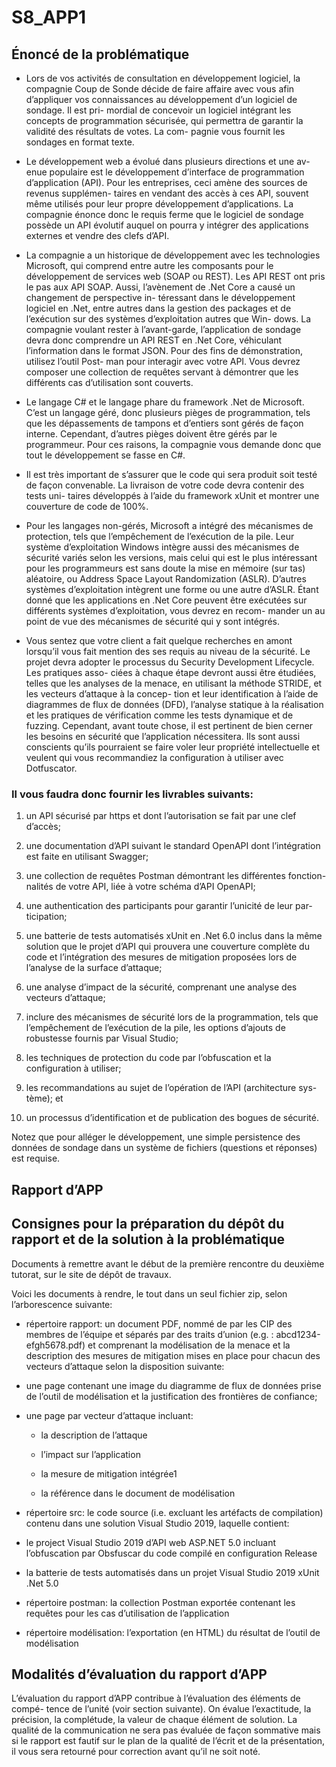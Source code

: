 # S8_APP1

## Énoncé de la problématique

- Lors de vos activités de consultation en développement logiciel, la
compagnie Coup de Sonde décide de faire affaire avec vous afin d’appliquer
vos connaissances au développement d’un logiciel de sondage. Il est pri-
mordial de concevoir un logiciel intégrant les concepts de programmation
sécurisée, qui permettra de garantir la validité des résultats de votes. La com-
pagnie vous fournit les sondages en format texte.

- Le développement web a évolué dans plusieurs directions et une av-
enue populaire est le développement d’interface de programmation d’application
(API). Pour les entreprises, ceci amène des sources de revenus supplémen-
taires en vendant des accès à ces API, souvent même utilisés pour leur propre
développement d’applications. La compagnie énonce donc le requis ferme que
le logiciel de sondage possède un API évolutif auquel on pourra y intégrer des
applications externes et vendre des clefs d’API.

- La compagnie a un historique de développement avec les technologies
Microsoft, qui comprend entre autre les composants pour le développement
de services web (SOAP ou REST). Les API REST ont pris le pas aux API SOAP.
Aussi, l’avènement de .Net Core a causé un changement de perspective in-
téressant dans le développement logiciel en .Net, entre autres dans la gestion
des packages et de l’exécution sur des systèmes d’exploitation autres que Win-
dows. La compagnie voulant rester à l’avant-garde, l’application de sondage
devra donc comprendre un API REST en .Net Core, véhiculant l’information
dans le format JSON. Pour des fins de démonstration, utilisez l’outil Post-
man pour interagir avec votre API. Vous devrez composer une collection de
requêtes servant à démontrer que les différents cas d’utilisation sont couverts.

- Le langage C# et le langage phare du framework .Net de Microsoft.
C’est un langage géré, donc plusieurs pièges de programmation, tels que les
dépassements de tampons et d’entiers sont gérés de façon interne. Cependant,
d’autres pièges doivent être gérés par le programmeur. Pour ces raisons, la
compagnie vous demande donc que tout le développement se fasse en C#.

- Il est très important de s’assurer que le code qui sera produit soit testé
de façon convenable. La livraison de votre code devra contenir des tests uni-
taires développés à l’aide du framework xUnit et montrer une couverture de
code de 100%.

- Pour les langages non-gérés, Microsoft a intégré des mécanismes de
protection, tels que l’empêchement de l’exécution de la pile. Leur système
d’exploitation Windows intègre aussi des mécanismes de sécurité variés selon
les versions, mais celui qui est le plus intéressant pour les programmeurs est
sans doute la mise en mémoire (sur tas) aléatoire, ou Address Space Layout
Randomization (ASLR). D’autres systèmes d’exploitation intègrent une forme
ou une autre d’ASLR. Étant donné que les applications en .Net Core peuvent
être exécutées sur différents systèmes d’exploitation, vous devrez en recom-
mander un au point de vue des mécanismes de sécurité qui y sont intégrés.

- Vous sentez que votre client a fait quelque recherches en amont lorsqu’il
vous fait mention des ses requis au niveau de la sécurité. Le projet devra
adopter le processus du Security Development Lifecycle. Les pratiques asso-
ciées à chaque étape devront aussi être étudiées, telles que les analyses de la
menace, en utilisant la méthode STRIDE, et les vecteurs d’attaque à la concep-
tion et leur identification à l’aide de diagrammes de flux de données (DFD),
l’analyse statique à la réalisation et les pratiques de vérification comme les
tests dynamique et de fuzzing. Cependant, avant toute chose, il est pertinent
de bien cerner les besoins en sécurité que l’application nécessitera. Ils sont
aussi conscients qu’ils pourraient se faire voler leur propriété intellectuelle et
veulent qui vous recommandiez la configuration à utiliser avec Dotfuscator.

### Il vous faudra donc fournir les livrables suivants:
1. un API sécurisé par https et dont l’autorisation se fait par une clef d’accès;

2. une documentation d’API suivant le standard OpenAPI dont l’intégration
est faite en utilisant Swagger;

3. une collection de requêtes Postman démontrant les différentes fonction-
nalités de votre API, liée à votre schéma d’API OpenAPI;

4. une authentication des participants pour garantir l’unicité de leur par-
ticipation;

5. une batterie de tests automatisés xUnit en .Net 6.0 inclus dans la même
solution que le projet d’API qui prouvera une couverture complète du
code et l’intégration des mesures de mitigation proposées lors de l’analyse
de la surface d’attaque;

6. une analyse d’impact de la sécurité, comprenant une analyse des vecteurs
d’attaque;

7. inclure des mécanismes de sécurité lors de la programmation, tels que
l’empêchement de l’exécution de la pile, les options d’ajouts de robustesse
fournis par Visual Studio;

8. les techniques de protection du code par l’obfuscation et la configuration
à utiliser;

9. les recommandations au sujet de l’opération de l’API (architecture sys-
tème); et

10. un processus d’identification et de publication des bogues de sécurité.

Notez que pour alléger le développement, une simple persistence des données
de sondage dans un système de fichiers (questions et réponses) est requise.


## Rapport d’APP

## Consignes pour la préparation du dépôt du rapport et de la solution à la problématique

Documents à remettre avant le début de la première rencontre du deuxième tutorat, sur le site de dépôt de travaux.

Voici les documents à rendre, le tout dans un seul fichier zip, selon l’arborescence
suivante:
- répertoire rapport: un document PDF, nommé de par les CIP des membres
de l’équipe et séparés par des traits d’union (e.g. : abcd1234-efgh5678.pdf)
et comprenant la modélisation de la menace et la description des mesures
de mitigation mises en place pour chacun des vecteurs d’attaque selon la
disposition suivante:
- une page contenant une image du diagramme de flux de données prise
de l’outil de modélisation et la justification des frontières de confiance;
- une page par vecteur d’attaque incluant:

    * la description de l’attaque

    * l’impact sur l’application

    * la mesure de mitigation intégrée1

    * la référence dans le document de modélisation

- répertoire src: le code source (i.e. excluant les artéfacts de compilation)
contenu dans une solution Visual Studio 2019, laquelle contient:

- le project Visual Studio 2019 d’API web ASP.NET 5.0 incluant l’obfuscation
par Obsfuscar du code compilé en configuration Release

- la batterie de tests automatisés dans un projet Visual Studio 2019
xUnit .Net 5.0

- répertoire postman: la collection Postman exportée contenant les requêtes
pour les cas d’utilisation de l’application

- répertoire modélisation: l’exportation (en HTML) du résultat de l’outil de
modélisation

## Modalités d’évaluation du rapport d’APP
L’évaluation du rapport d’APP contribue à l’évaluation des éléments de compé-
tence de l’unité (voir section suivante). On évalue l’exactitude, la précision, la
complétude, la valeur de chaque élément de solution.
La qualité de la communication ne sera pas évaluée de façon sommative mais si
le rapport est fautif sur le plan de la qualité de l’écrit et de la présentation, il vous
sera retourné pour correction avant qu’il ne soit noté.
